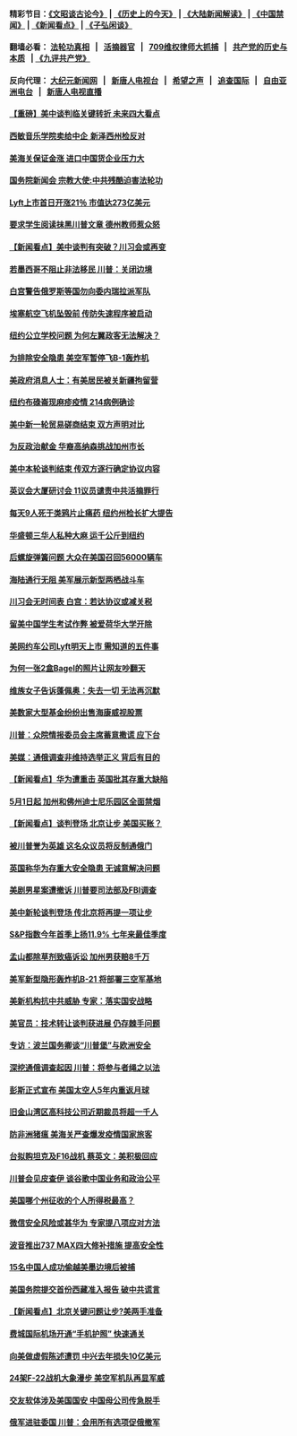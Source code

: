 #### 精彩节目：[《文昭谈古论今》](http://134.209.198.168/wenzhao) | [《历史上的今天》](http://134.209.198.168/today-in-history) | [《大陆新闻解读》](http://134.209.198.168/ntdtv-comedy) | [《中国禁闻》](http://134.209.198.168/ntdtv-news) | [《新闻看点》](http://134.209.198.168/news-insight) | [《子弘闲谈》](http://134.209.198.168/zihongxiantan/) 

  #### 翻墙必看： [法轮功真相](http://134.209.198.168:10000/videos/truth.html) &nbsp;&nbsp;|&nbsp;&nbsp; [活摘器官](http://134.209.198.168:10000/videos/res/Organs/) &nbsp;&nbsp;|&nbsp;&nbsp; [709维权律师大抓捕](http://134.209.198.168:10000/videos/709/) &nbsp;&nbsp;|&nbsp;&nbsp; [共产党的历史与本质](http://134.209.198.168:10000/videos/ccp.html) &nbsp;&nbsp;| [《九评共产党》](http://134.209.198.168:10000/videos/jiuping/) 

#### 反向代理： [大纪元新闻网](http://134.209.198.168:10080/) &nbsp;&nbsp;|&nbsp;&nbsp; [新唐人电视台](http://134.209.198.168:8000/) &nbsp;&nbsp;|&nbsp;&nbsp; [希望之声](http://134.209.198.168:8200/) &nbsp;&nbsp;|&nbsp;&nbsp; [追查国际](http://134.209.198.168:10010/) &nbsp;&nbsp;|&nbsp;&nbsp; [自由亚洲电台](http://134.209.198.168:9800/) &nbsp;&nbsp;|&nbsp;&nbsp; [新唐人电视直播](http://134.209.198.168/) 

#### [【重磅】美中谈判临关键转折 未来四大看点](../pages/nsc412/n11149718.md?t=03300037) 

#### [西敏音乐学院卖给中企 新泽西州检反对](../pages/nsc412/n11149680.md?t=03300037) 

#### [美海关保证金涨 进口中国货企业压力大](../pages/nsc412/n11149090.md?t=03300037) 

#### [国务院新闻会 宗教大使:中共残酷迫害法轮功](../pages/nsc412/n11149870.md?t=03300037) 

#### [Lyft上市首日开涨21％ 市值达273亿美元](../pages/nsc412/n11149695.md?t=03300037) 

#### [要求学生阅读抹黑川普文章 德州教师惹众怒](../pages/nsc412/n11149736.md?t=03300037) 

#### [【新闻看点】美中谈判有突破？川习会或再变](../pages/nsc412/n11149469.md?t=03300037) 

#### [若墨西哥不阻止非法移民 川普：关闭边境](../pages/nsc412/n11149488.md?t=03300037) 

#### [白宫警告俄罗斯等国勿向委内瑞拉派军队](../pages/nsc412/n11149658.md?t=03300037) 

#### [埃塞航空飞机坠毁前 传防失速程序被启动](../pages/nsc412/n11149281.md?t=03300037) 

#### [纽约公立学校问题 为何左翼政客无法解决？](../pages/nsc412/n11148665.md?t=03300037) 

#### [为排除安全隐患 美空军暂停飞B-1轰炸机](../pages/nsc412/n11149312.md?t=03300037) 

#### [美政府消息人士：有美居民被关新疆拘留营](../pages/nsc412/n11149339.md?t=03300037) 

#### [纽约布碌崙现麻疹疫情 214病例确诊](../pages/nsc412/n11148696.md?t=03300037) 

#### [美中新一轮贸易磋商结束 双方声明对比](../pages/nsc412/n11149183.md?t=03300037) 

#### [为反政治献金 华裔高纳森挑战加州市长](../pages/nsc412/n11147254.md?t=03300037) 

#### [美中本轮谈判结束 传双方逐行确定协议内容](../pages/nsc412/n11148669.md?t=03300037) 

#### [英议会大厦研讨会 11议员谴责中共活摘罪行](../pages/nsc412/n11147307.md?t=03300037) 

#### [每天9人死于类鸦片止痛药 纽约州检长扩大提告](../pages/nsc412/n11148700.md?t=03300037) 

#### [华盛顿三华人私种大麻 运千公斤到纽约](../pages/nsc412/n11148686.md?t=03300037) 

#### [后螺旋弹簧问题 大众在美国召回56000辆车](../pages/nsc412/n11148541.md?t=03300037) 

#### [海陆通行无阻 美军展示新型两栖战斗车](../pages/nsc412/n11148536.md?t=03300037) 

#### [川习会无时间表 白宫：若达协议或减关税](../pages/nsc412/n11147333.md?t=03300037) 

#### [留美中国学生考试作弊 被爱荷华大学开除](../pages/nsc412/n11147726.md?t=03300037) 

#### [美网约车公司Lyft明天上市 需知道的五件事](../pages/nsc412/n11147465.md?t=03300037) 

#### [为何一张2盒Bagel的照片让网友吵翻天](../pages/nsc412/n11147104.md?t=03300037) 

#### [维族女子告诉蓬佩奥：失去一切 无法再沉默](../pages/nsc412/n11135743.md?t=03300037) 

#### [美数家大型基金纷纷出售海康威视股票](../pages/nsc412/n11147111.md?t=03300037) 

#### [川普：众院情报委员会主席蓄意撒谎 应下台](../pages/nsc412/n11146907.md?t=03300037) 

#### [美媒：通俄调查非维持选举正义 背后有目的](../pages/nsc412/n11147110.md?t=03300037) 

#### [【新闻看点】华为遭重击 英国批其存重大缺陷](../pages/nsc412/n11146848.md?t=03300037) 

#### [5月1日起 加州和佛州迪士尼乐园区全面禁烟](../pages/nsc412/n11147050.md?t=03300037) 

#### [【新闻看点】谈判登场 北京让步 美国买账？](../pages/nsc412/n11146749.md?t=03300037) 

#### [被川普誉为英雄 这名众议员将反制通俄门](../pages/nsc412/n11146995.md?t=03300037) 

#### [英国称华为存重大安全隐患 无诚意解决问题](../pages/nsc412/n11146736.md?t=03300037) 

#### [美剧男星案遭撤诉 川普要司法部及FBI调查](../pages/nsc412/n11146727.md?t=03300037) 

#### [美中新轮谈判登场 传北京将再提一项让步](../pages/nsc412/n11146711.md?t=03300037) 

#### [S&P指数今年首季上扬11.9% 七年来最佳季度](../pages/nsc412/n11146536.md?t=03300037) 

#### [孟山都除草剂致癌诉讼 加州男获赔8千万](../pages/nsc412/n11146396.md?t=03300037) 

#### [美军新型隐形轰炸机B-21 将部署三空军基地](../pages/nsc412/n11146075.md?t=03300037) 

#### [美新机构抗中共威胁 专家：落实国安战略](../pages/nsc412/n11145499.md?t=03300037) 

#### [美官员：技术转让谈判获进展 仍存棘手问题](../pages/nsc412/n11145018.md?t=03300037) 

#### [专访：波兰国务卿谈“川普堡”与欧洲安全](../pages/nsc412/n11144470.md?t=03300037) 

#### [深挖通俄调查起因 川普：将参与者绳之以法](../pages/nsc412/n11145123.md?t=03300037) 

#### [彭斯正式宣布 美国太空人5年内重返月球](../pages/nsc412/n11145527.md?t=03300037) 

#### [旧金山湾区高科技公司近期裁员将超一千人](../pages/nsc412/n11145316.md?t=03300037) 

#### [防非洲猪瘟 美海关严查爆发疫情国家旅客](../pages/nsc412/n11144861.md?t=03300037) 

#### [台拟购坦克及F16战机 蔡英文：美积极回应](../pages/nsc412/n11144759.md?t=03300037) 

#### [川普会见皮查伊 谈谷歌中国业务和政治公平](../pages/nsc412/n11144739.md?t=03300037) 

#### [美国哪个州征收的个人所得税最高？](../pages/nsc412/n11144480.md?t=03300037) 

#### [微信安全风险或甚华为 专家提八项应对方法](../pages/nsc412/n11144622.md?t=03300037) 

#### [波音推出737 MAX四大修补措施 提高安全性](../pages/nsc412/n11144521.md?t=03300037) 

#### [15名中国人成功偷越美墨边境后被捕](../pages/nsc412/n11144453.md?t=03300037) 

#### [美国务院提交首份西藏准入报告 破中共谎言](../pages/nsc412/n11144207.md?t=03300037) 

#### [【新闻看点】北京关键问题让步?美两手准备](../pages/nsc412/n11144291.md?t=03300037) 

#### [费城国际机场开通“手机护照” 快速通关](../pages/nsc412/n11144283.md?t=03300037) 

#### [向美做虚假陈述遭罚 中兴去年损失10亿美元](../pages/nsc412/n11144356.md?t=03300037) 

#### [24架F-22战机大象漫步 美空军机队再显军威](../pages/nsc412/n11143993.md?t=03300037) 

#### [交友软体涉及美国国安 中国母公司传急脱手](../pages/nsc412/n11144181.md?t=03300037) 

#### [俄军进驻委国 川普：会用所有选项促俄撤军](../pages/nsc412/n11144268.md?t=03300037) 

